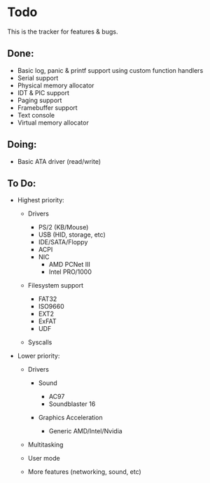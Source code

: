 # Todo

This is the tracker for features & bugs.

## Done:

- Basic log, panic & printf support using custom function handlers
- Serial support
- Physical memory allocator
- IDT & PIC support
- Paging support
- Framebuffer support
- Text console
- Virtual memory allocator

## Doing:

- Basic ATA driver (read/write)

## To Do:

* Highest priority:
  - Drivers 
    - PS/2 (KB/Mouse)
    - USB (HID, storage, etc)
    - IDE/SATA/Floppy
    - ACPI
    - NIC
      - AMD PCNet III
      - Intel PRO/1000

  - Filesystem support
    - FAT32
    - ISO9660
    - EXT2
    - ExFAT
    - UDF
  
  - Syscalls

* Lower priority:
  - Drivers
    - Sound
      - AC97 
      - Soundblaster 16
     
    - Graphics Acceleration
      - Generic AMD/Intel/Nvidia

  - Multitasking
  - User mode
  - More features (networking, sound, etc)
